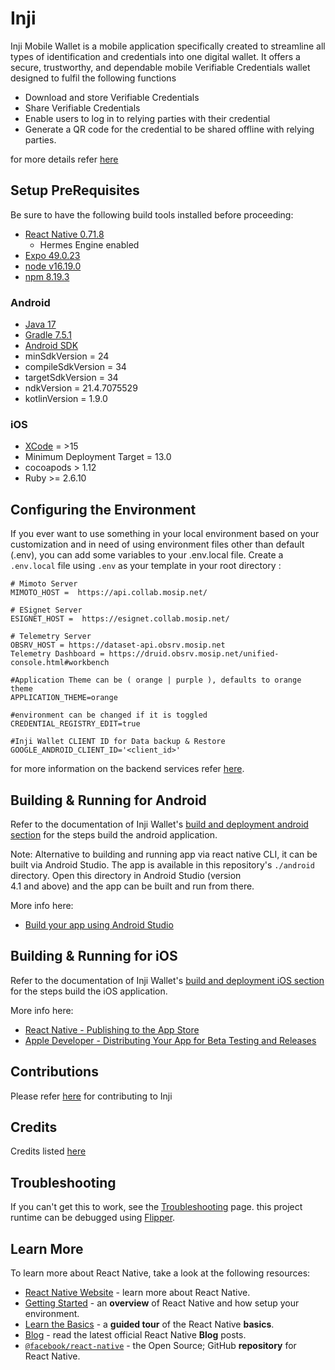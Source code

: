 # Inji

Inji Mobile Wallet is a mobile application specifically created to streamline all types of identification and credentials into one digital wallet.
It offers a secure, trustworthy, and dependable mobile Verifiable Credentials wallet designed to fulfil the following functions

- Download and store Verifiable Credentials
- Share Verifiable Credentials
- Enable users to log in to relying parties with their credential
- Generate a QR code for the credential to be shared offline with relying parties.

for more details refer [here](https://docs.mosip.io/inji/inji-wallet/overview)

## Setup PreRequisites

Be sure to have the following build tools installed before proceeding:

- [React Native 0.71.8](https://reactnative.dev/docs/0.71/getting-started)
  - Hermes Engine enabled
- [Expo 49.0.23](https://docs.expo.dev/get-started/installation/)
- [node v16.19.0](https://nodejs.org/en/blog/release/v16.19.0)
- [npm 8.19.3](https://www.npmjs.com/package/npm/v/8.19.3)

### Android

- [Java 17](https://openjdk.org/projects/jdk/17/)
- [Gradle 7.5.1](https://gradle.org/install/)
- [Android SDK](https://developer.android.com/)
- minSdkVersion = 24
- compileSdkVersion = 34
- targetSdkVersion = 34
- ndkVersion = 21.4.7075529
- kotlinVersion = 1.9.0

### iOS

- [XCode](https://developer.apple.com/xcode/) = >15
- Minimum Deployment Target = 13.0
- cocoapods > 1.12
- Ruby >= 2.6.10

## Configuring the Environment

If you ever want to use something in your local environment based on your customization and in need of using environment files other than default (.env), you can add some variables to your .env.local file. 
Create a `.env.local` file using `.env` as your template in your root directory :

```
# Mimoto Server
MIMOTO_HOST =  https://api.collab.mosip.net/

# ESignet Server
ESIGNET_HOST =  https://esignet.collab.mosip.net/

# Telemetry Server
OBSRV_HOST = https://dataset-api.obsrv.mosip.net
Telemetry Dashboard = https://druid.obsrv.mosip.net/unified-console.html#workbench

#Application Theme can be ( orange | purple ), defaults to orange theme
APPLICATION_THEME=orange

#environment can be changed if it is toggled
CREDENTIAL_REGISTRY_EDIT=true

#Inji Wallet CLIENT ID for Data backup & Restore
GOOGLE_ANDROID_CLIENT_ID='<client_id>'
```

for more information on the backend services
refer [here](https://docs.mosip.io/inji/inji-wallet/technical-overview/backend-services).

## Building & Running for Android

Refer to the documentation of Inji Wallet's [build and deployment android section](https://docs.mosip.io/inji/inji-wallet/build-and-deployment#android-build-and-run) for the steps build the android application.

Note: Alternative to building and running app via react native CLI, it can be built via Android Studio. The app is available in this repository's `./android` directory. Open this directory in Android Studio (version  
4.1 and above) and the app can be built and run from there.

More info here:
- [Build your app using Android Studio](https://developer.android.com/studio/run)


## Building & Running for iOS

Refer to the documentation of Inji Wallet's [build and deployment iOS section](https://docs.mosip.io/inji/inji-wallet/build-and-deployment#ios-build-and-run) for the steps build the iOS application.

More info here:

- [React Native - Publishing to the App Store](https://reactnative.dev/docs/publishing-to-app-store)
- [Apple Developer - Distributing Your App for Beta Testing and Releases](https://developer.apple.com/documentation/xcode/distributing-your-app-for-beta-testing-and-releases)

## Contributions

Please refer [here](https://docs.mosip.io/inji/inji-mobile-wallet/contribution) for contributing to Inji

## Credits

Credits listed [here](/Credits.md)

## Troubleshooting

If you can't get this to work, see the [Troubleshooting](https://reactnative.dev/docs/troubleshooting) page.
this project runtime can be debugged using [Flipper](https://fbflipper.com/).

## Learn More

To learn more about React Native, take a look at the following resources:

- [React Native Website](https://reactnative.dev) - learn more about React Native.
- [Getting Started](https://reactnative.dev/docs/environment-setup) - an **overview** of React Native and how setup
  your  
  environment.
- [Learn the Basics](https://reactnative.dev/docs/getting-started) - a **guided tour** of the React Native **basics**.
- [Blog](https://reactnative.dev/blog) - read the latest official React Native **Blog** posts.
- [`@facebook/react-native`](https://github.com/facebook/react-native) - the Open Source; GitHub **repository** for  
  React Native.
